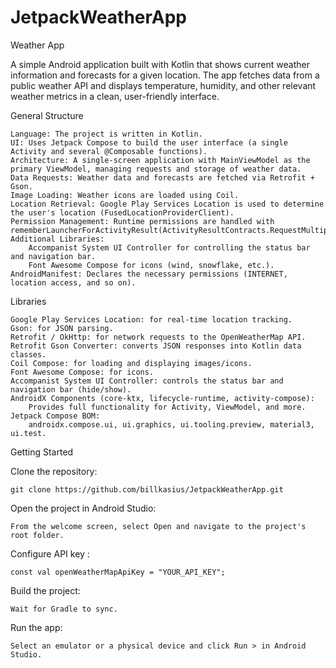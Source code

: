 # JetpackWeatherApp
Weather App

A simple Android application built with Kotlin that shows current weather information and forecasts for a given location. The app fetches data from a public weather API and displays temperature, humidity, and other relevant weather metrics in a clean, user-friendly interface.

General Structure

    Language: The project is written in Kotlin.
    UI: Uses Jetpack Compose to build the user interface (a single Activity and several @Composable functions).
    Architecture: A single-screen application with MainViewModel as the primary ViewModel, managing requests and storage of weather data.
    Data Requests: Weather data and forecasts are fetched via Retrofit + Gson.
    Image Loading: Weather icons are loaded using Coil.
    Location Retrieval: Google Play Services Location is used to determine the user's location (FusedLocationProviderClient).
    Permission Management: Runtime permissions are handled with rememberLauncherForActivityResult(ActivityResultContracts.RequestMultiplePermissions()).
    Additional Libraries:
        Accompanist System UI Controller for controlling the status bar and navigation bar.
        Font Awesome Compose for icons (wind, snowflake, etc.).
    AndroidManifest: Declares the necessary permissions (INTERNET, location access, and so on).

Libraries

    Google Play Services Location: for real-time location tracking.
    Gson: for JSON parsing.
    Retrofit / OkHttp: for network requests to the OpenWeatherMap API.
    Retrofit Gson Converter: converts JSON responses into Kotlin data classes.
    Coil Compose: for loading and displaying images/icons.
    Font Awesome Compose: for icons.
    Accompanist System UI Controller: controls the status bar and navigation bar (hide/show).
    AndroidX Components (core-ktx, lifecycle-runtime, activity-compose):
        Provides full functionality for Activity, ViewModel, and more.
    Jetpack Compose BOM:
        androidx.compose.ui, ui.graphics, ui.tooling.preview, material3, ui.test.

Getting Started

  Clone the repository:

    git clone https://github.com/billkasius/JetpackWeatherApp.git

  Open the project in Android Studio:

    From the welcome screen, select Open and navigate to the project's root folder.

  Configure API key :

    const val openWeatherMapApiKey = "YOUR_API_KEY";

  Build the project:

    Wait for Gradle to sync.

  Run the app:

    Select an emulator or a physical device and click Run > in Android Studio.
